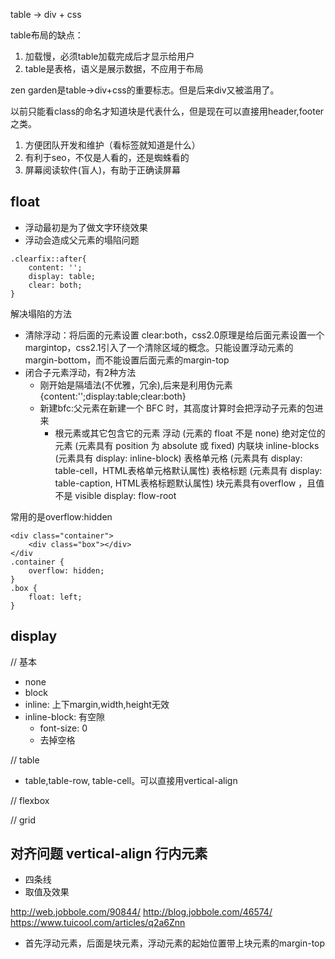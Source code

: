 table -> div + css

table布局的缺点：

1. 加载慢，必须table加载完成后才显示给用户
2. table是表格，语义是展示数据，不应用于布局

zen garden是table->div+css的重要标志。但是后来div又被滥用了。

以前只能看class的命名才知道块是代表什么，但是现在可以直接用header,footer之类。

1. 方便团队开发和维护（看标签就知道是什么）
2. 有利于seo，不仅是人看的，还是蜘蛛看的
3. 屏幕阅读软件(盲人)，有助于正确读屏幕


## float

- 浮动最初是为了做文字环绕效果
- 浮动会造成父元素的塌陷问题
```
.clearfix::after{
    content: '';
    display: table;
    clear: both;
}
```
解决塌陷的方法
- 清除浮动：将后面的元素设置 clear:both，css2.0原理是给后面元素设置一个margintop，css2.1引入了一个清除区域的概念。只能设置浮动元素的margin-bottom，而不能设置后面元素的margin-top
- 闭合子元素浮动，有2种方法
    - 刚开始是隔墙法(不优雅，冗余),后来是利用伪元素{content:'';display:table;clear:both}
    - 新建bfc:父元素在新建一个 BFC 时，其高度计算时会把浮动子元素的包进来
        - 根元素或其它包含它的元素
          浮动 (元素的 float 不是 none)
          绝对定位的元素 (元素具有 position 为 absolute 或 fixed)
          内联块 inline-blocks (元素具有 display: inline-block)
          表格单元格 (元素具有 display: table-cell，HTML表格单元格默认属性)
          表格标题 (元素具有 display: table-caption, HTML表格标题默认属性)
          块元素具有overflow ，且值不是 visible
          display: flow-root
          
          
常用的是overflow:hidden

```
<div class="container">
    <div class="box"></div>
</div
.container {
    overflow: hidden;
}
.box {
    float: left;
}
```


## display

// 基本
- none
- block
- inline: 上下margin,width,height无效
- inline-block: 有空隙
    - font-size: 0
    - 去掉空格
    
    
// table
- table,table-row, table-cell。可以直接用vertical-align

// flexbox

// grid


## 对齐问题  vertical-align 行内元素

- 四条线
- 取值及效果

http://web.jobbole.com/90844/
http://blog.jobbole.com/46574/
https://www.tuicool.com/articles/q2a6Znn

- 首先浮动元素，后面是块元素，浮动元素的起始位置带上块元素的margin-top